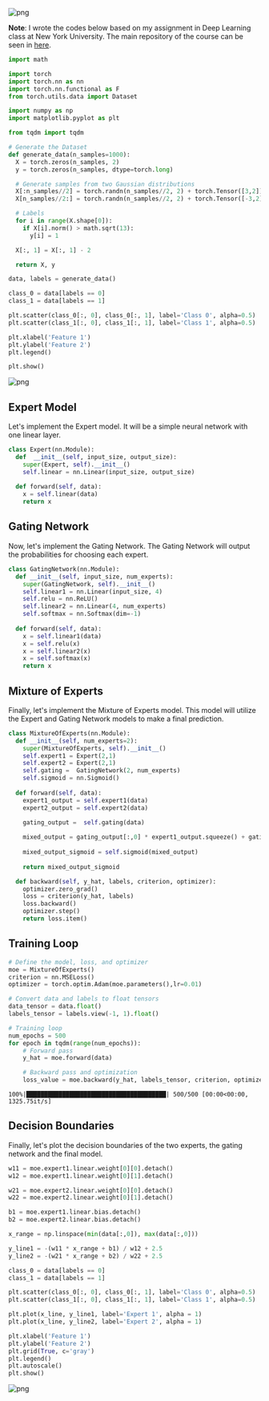 ![png](figures/moe.png)

**Note**: I wrote the codes below based on my assignment in Deep Learning class at New York University. The main repository of the course can be seen in [here](https://github.com/Atcold/NYU-DLSP20).

```python
import math

import torch
import torch.nn as nn
import torch.nn.functional as F
from torch.utils.data import Dataset

import numpy as np
import matplotlib.pyplot as plt

from tqdm import tqdm
```


```python
# Generate the Dataset
def generate_data(n_samples=1000):
  X = torch.zeros(n_samples, 2)
  y = torch.zeros(n_samples, dtype=torch.long)

  # Generate samples from two Gaussian distributions
  X[:n_samples//2] = torch.randn(n_samples//2, 2) + torch.Tensor([3,2])
  X[n_samples//2:] = torch.randn(n_samples//2, 2) + torch.Tensor([-3,2])

  # Labels
  for i in range(X.shape[0]):
    if X[i].norm() > math.sqrt(13):
      y[i] = 1

  X[:, 1] = X[:, 1] - 2

  return X, y

data, labels = generate_data()
```


```python
class_0 = data[labels == 0]
class_1 = data[labels == 1]

plt.scatter(class_0[:, 0], class_0[:, 1], label='Class 0', alpha=0.5)
plt.scatter(class_1[:, 0], class_1[:, 1], label='Class 1', alpha=0.5)

plt.xlabel('Feature 1')
plt.ylabel('Feature 2')
plt.legend()

plt.show()
```


    
![png](figures/output_3_0.png)
    


## Expert Model

Let's implement the Expert model. It will be a simple neural network with one linear layer.


```python
class Expert(nn.Module):
  def  __init__(self, input_size, output_size): 
    super(Expert, self).__init__()
    self.linear = nn.Linear(input_size, output_size)
    
  def forward(self, data):
    x = self.linear(data)
    return x
```

## Gating Network

Now, let's implement the Gating Network. The Gating Network will output the probabilities for choosing each expert.


```python
class GatingNetwork(nn.Module):
  def __init__(self, input_size, num_experts):
    super(GatingNetwork, self).__init__()
    self.linear1 = nn.Linear(input_size, 4)
    self.relu = nn.ReLU()
    self.linear2 = nn.Linear(4, num_experts)
    self.softmax = nn.Softmax(dim=-1)
  
  def forward(self, data): 
    x = self.linear1(data)
    x = self.relu(x)
    x = self.linear2(x)
    x = self.softmax(x)
    return x
```

## Mixture of Experts

Finally, let's implement the Mixture of Experts model. This model will utilize the Expert and Gating Network models to make a final prediction.


```python
class MixtureOfExperts(nn.Module):
  def __init__(self, num_experts=2):
    super(MixtureOfExperts, self).__init__()  
    self.expert1 = Expert(2,1)
    self.expert2 = Expert(2,1)
    self.gating =  GatingNetwork(2, num_experts)
    self.sigmoid = nn.Sigmoid()
      
  def forward(self, data):
    expert1_output = self.expert1(data)
    expert2_output = self.expert2(data)  
    
    gating_output =  self.gating(data)

    mixed_output = gating_output[:,0] * expert1_output.squeeze() + gating_output[:,1] * expert2_output.squeeze()
    
    mixed_output_sigmoid = self.sigmoid(mixed_output)
    
    return mixed_output_sigmoid

  def backward(self, y_hat, labels, criterion, optimizer): 
    optimizer.zero_grad()
    loss = criterion(y_hat, labels)    
    loss.backward()
    optimizer.step()
    return loss.item()
```

## Training Loop


```python
# Define the model, loss, and optimizer
moe = MixtureOfExperts()
criterion = nn.MSELoss() 
optimizer = torch.optim.Adam(moe.parameters(),lr=0.01)

# Convert data and labels to float tensors
data_tensor = data.float()
labels_tensor = labels.view(-1, 1).float()

# Training loop
num_epochs = 500 
for epoch in tqdm(range(num_epochs)):
    # Forward pass
    y_hat = moe.forward(data)

    # Backward pass and optimization
    loss_value = moe.backward(y_hat, labels_tensor, criterion, optimizer)
```

    100%|███████████████████████████████████████| 500/500 [00:00<00:00, 1325.75it/s]


## Decision Boundaries

Finally, let's plot the decision boundaries of the two experts, the gating network and the final model.


```python
w11 = moe.expert1.linear.weight[0][0].detach()
w12 = moe.expert1.linear.weight[0][1].detach()

w21 = moe.expert2.linear.weight[0][0].detach()
w22 = moe.expert2.linear.weight[0][1].detach()

b1 = moe.expert1.linear.bias.detach()
b2 = moe.expert2.linear.bias.detach()
```


```python
x_range = np.linspace(min(data[:,0]), max(data[:,0]))

y_line1 = -(w11 * x_range + b1) / w12 + 2.5
y_line2 = -(w21 * x_range + b2) / w22 + 2.5

class_0 = data[labels == 0]
class_1 = data[labels == 1]
```

```python
plt.scatter(class_0[:, 0], class_0[:, 1], label='Class 0', alpha=0.5)
plt.scatter(class_1[:, 0], class_1[:, 1], label='Class 1', alpha=0.5)

plt.plot(x_line, y_line1, label='Expert 1', alpha = 1)
plt.plot(x_line, y_line2, label='Expert 2', alpha = 1)

plt.xlabel('Feature 1')
plt.ylabel('Feature 2')
plt.grid(True, c='gray')
plt.legend()
plt.autoscale()
plt.show()
```


    
![png](figures/output_15_0.png)
    
